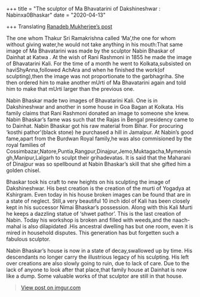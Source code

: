 +++
title = "The sculptor of Ma Bhavatarini of Dakshineshwar : Nabinxa0Bhaskar"
date = "2020-04-13"

+++
Translating [Ranadeb Mukherjee’s
post](https://www.facebook.com/story.php?story_fbid=1704395026261614&id=100000733981836&ref=m_notif&notif_t=feedback_reaction_generic)

The one whom Thakur Sri Ramakrishna called ‘Ma’,the one for whom without
giving water,he would not take anything in his mouth:That same image of
Ma Bhavatarini was made by the sculptor Nabin Bhaskar of Dainhat at
Katwa . At the wish of Rani Rashmoni in 1855 he made the image of
Bhavatarini Kali. For the time of a month he went to Kolkata,subsisted
on haviShyAnna,followed AchAra and when he finished the work(of
sculpting),then the image was not proportionate to the garbhagriha. She
then ordered him to make another mUrti of Ma Bhavatarini again and told
him to make that mUrti larger than the previous one.

Nabin Bhaskar made two images of Bhavatarini Kali. One is in
Dakshineshwar and another in some house in Goa Bagan at Kolkata. His
family claims that Rani Rashmoni donated an image to someone she knew.
Nabin Bhaskar’s fame was such that the Rajas in Bengal presidency came
to to Dainhat. Nabin Bhaskar got his raw material from Bihar. For
procuring ‘kosthi pathor'(black stone) he purchased a hill in Jamalpur.
At Nabin’s good fame,apart from the Burdwan Royal family,he was also
commisioned by the royal families of
Cossimbazar,Natore,Puntia,Rangpur,Dinajpur,Jemo,Muktagacha,Mymensingh,Manipur,Lalgarh
to sculpt their grihadevatas. It is said that the Maharani of Dinajpur
was so spellbound at Nabin Bhaskar’s skill that she gifted him a golden
chisel.

Bhaskar took his craft to new heights on his sculpting the image of
Dakshineshwar. His best creation is the creation of the murti of Yogadya
at Kshirgram. Even today in his house broken images can be found that
are in a state of neglect. Still,a very beautiful 10 inch idol of Kali
has been closely kept in his successor Nimai Bhaskar’s possession. Along
with this Kali Murti he keeps a dazzling statue of ‘shwet pathor’. This
is the last creation of Nabin. Today his workshop is broken and filled
with weeds,and the naach-mahal is also dilapidated .His ancestral
dwelling has but one room, even it is mired in household disputes. This
generation has but forgetten such a fabulous sculptor.

Nabin Bhaskar’s house is now in a state of decay,swallowed up by time.
His descendants no longer carry the illustrious legacy of his sculpting.
His left over creations are also slowly going to ruin, due to lack of
care. Due to the lack of anyone to look after that place,that family
house at Dainhat is now like a dump. Some valuable works of that
sculptor are still in that house.

> [View post on imgur.com](https://imgur.com/a/NTabA7z)

